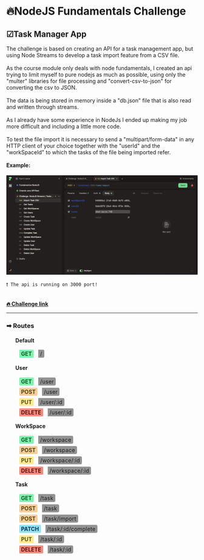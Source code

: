 <h1>🔥NodeJS Fundamentals Challenge</h1>

<h2>☑Task Manager App</h2>
<p>
    The challenge is based on creating an API for a task management app, but using Node Streams to develop a task import feature from a CSV file.</br></br>
    As the course module only deals with node fundamentals, I created an api trying to limit myself to pure nodejs as much as possible, using only the "multer" libraries for file processing and "convert-csv-to-json" for converting the csv to JSON.</br></br>
    The data is being stored in memory inside a "db.json" file that is also read and written through streams.</br></br>
    As I already have some experience in NodeJs I ended up making my job more difficult and including a little more code.</br></br>
    To test the file import it is necessary to send a "multipart/form-data" in any HTTP client of your choice together with the "userId" and the "workSpaceId" to which the tasks of the file being imported refer.</br></br><strong>Example:</strong> </br></br><img src="./example.PNG">

    ❗ The api is running on 3000 port!

<br>
<strong>
    <a href="https://efficient-sloth-d85.notion.site/Desafio-01-2d48608f47644519a408b438b52d913f">
        🔥 Challenge link
    </a>
</strong>
</p>

<hr>
<h3>➡ Routes</h3>

<ul style="list-style-type: none">
    <h4>Default</h4>
    <li style="margin: 10px; font-size: 14px"><span style="padding: 2px 5px; border-radius: 2px; background-color: rgba(5,232,97, 0.5);color: #025C26;font-weight: bold; margin-right: 8px;">GET</span> <span style="font-weight: 400; background-color: rgba(40,40,40, 0.5); padding: 2px 5px;border-radius: 0 4px 4px 0;letter-spacing: 0.4px">/</span></li>
</ul>

<ul style="list-style-type: none;">
    <h4>User</h4>
    <li style="margin: 10px; font-size: 14px"><span style="padding: 2px 5px; border-radius: 2px; background-color: rgba(5,232,97, 0.5);color: #025C26;font-weight: bold; margin-right: 8px;">GET</span> <span style="font-weight: 400; background-color: rgba(40,40,40, 0.5); padding: 2px 5px;border-radius: 0 4px 4px 0;letter-spacing: 0.4px">/user</span></span></li>
    <li style="margin: 10px; font-size: 14px"><span style="padding: 2px 5px; border-radius: 2px; background-color: rgba(232,160,63, 0.5);color: #5C3F06;font-weight: bold; margin-right: 8px;">POST</span> <span style="font-weight: 400; background-color: rgba(40,40,40, 0.5); padding: 2px 5px;border-radius: 0 4px 4px 0;letter-spacing: 0.4px">/user</span></li>
    <li style="margin: 10px; font-size: 14px"><span style="padding: 2px 5px; border-radius: 2px; background-color: rgba(255,216,47, 0.5);color: #5C5412;font-weight: bold; margin-right: 8px;">PUT</span> <span style="font-weight: 400; background-color: rgba(40,40,40, 0.5); padding: 2px 5px;border-radius: 0 4px 4px 0;letter-spacing: 0.4px">/user/:id</span></li>
    <li style="margin: 10px; font-size: 14px"><span style="padding: 2px 5px; border-radius: 2px; background-color: rgba(234,27,0, 0.5);color: #5C0B00;font-weight: bold; margin-right: 8px;">DELETE</span> <span style="font-weight: 400; background-color: rgba(40,40,40, 0.5); padding: 2px 5px;border-radius: 0 4px 4px 0;letter-spacing: 0.4px">/user/:id</span></li>
</ul>

<ul style="list-style-type: none">
    <h4>WorkSpace</h4>
    <li style="margin: 10px; font-size: 14px"><span style="padding: 2px 5px; border-radius: 2px; background-color: rgba(5,232,97, 0.5);color: #025C26;font-weight: bold; margin-right: 8px;">GET</span> <span style="font-weight: 400; background-color: rgba(40,40,40, 0.5); padding: 2px 5px;border-radius: 0 4px 4px 0;letter-spacing: 0.4px">/workspace</span></li>
    <li style="margin: 10px; font-size: 14px"><span style="padding: 2px 5px; border-radius: 2px; background-color: rgba(232,160,63, 0.5);color: #5C3F06;font-weight: bold; margin-right: 8px;">POST</span> <span style="font-weight: 400; background-color: rgba(40,40,40, 0.5); padding: 2px 5px;border-radius: 0 4px 4px 0;letter-spacing: 0.4px">/workspace</span></li>
    <li style="margin: 10px; font-size: 14px"><span style="padding: 2px 5px; border-radius: 2px; background-color: rgba(255,216,47, 0.5);color: #5C5412;font-weight: bold; margin-right: 8px;">PUT</span> <span style="font-weight: 400; background-color: rgba(40,40,40, 0.5); padding: 2px 5px;border-radius: 0 4px 4px 0;letter-spacing: 0.4px">/workspace/:id</span></li>
    <li style="margin: 10px; font-size: 14px"><span style="padding: 2px 5px; border-radius: 2px; background-color: rgba(234,27,0, 0.5);color: #5C0B00;font-weight: bold; margin-right: 8px;">DELETE</span> <span style="font-weight: 400; background-color: rgba(40,40,40, 0.5); padding: 2px 5px;border-radius: 0 4px 4px 0;letter-spacing: 0.4px">/workspace/:id</span></li>
</ul>

<ul style="list-style-type: none">
    <h4>Task</h4>
    <li style="margin: 10px; font-size: 14px"><span style="padding: 2px 5px; border-radius: 2px; background-color: rgba(5,232,97, 0.5);color: #025C26;font-weight: bold; margin-right: 8px;">GET</span> <span style="font-weight: 400; background-color: rgba(40,40,40, 0.5); padding: 2px 5px;border-radius: 0 4px 4px 0;letter-spacing: 0.4px">/task</span></li>
    <li style="margin: 10px; font-size: 14px"><span style="padding: 2px 5px; border-radius: 2px; background-color: rgba(232,160,63, 0.5);color: #5C3F06;font-weight: bold; margin-right: 8px;">POST</span> <span style="font-weight: 400; background-color: rgba(40,40,40, 0.5); padding: 2px 5px;border-radius: 0 4px 4px 0;letter-spacing: 0.4px">/task</span></li>
    <li style="margin: 10px; font-size: 14px"><span style="padding: 2px 5px; border-radius: 2px; background-color: rgba(232,160,63, 0.5);color: #5C3F06;font-weight: bold; margin-right: 8px;">POST</span> <span style="font-weight: 400; background-color: rgba(40,40,40, 0.5); padding: 2px 5px;border-radius: 0 4px 4px 0;letter-spacing: 0.4px">/task/import</span></li>
    <li style="margin: 10px; font-size: 14px"><span style="padding: 2px 5px; border-radius: 2px; background-color: rgba(42,200,232, 0.5);color: #00375C;font-weight: bold; margin-right: 8px;">PATCH</span> <span style="font-weight: 400; background-color: rgba(40,40,40, 0.5); padding: 2px 5px;border-radius: 0 4px 4px 0;letter-spacing: 0.4px">/task/:id/complete</span></li>
    <li style="margin: 10px; font-size: 14px"><span style="padding: 2px 5px; border-radius: 2px; background-color: rgba(255,216,47, 0.5);color: #5C5412;font-weight: bold; margin-right: 8px;">PUT</span> <span style="font-weight: 400; background-color: rgba(40,40,40, 0.5); padding: 2px 5px;border-radius: 0 4px 4px 0;letter-spacing: 0.4px">/task/:id</span></li>
    <li style="margin: 10px; font-size: 14px"><span style="padding: 2px 5px; border-radius: 2px; background-color: rgba(234,27,0, 0.5);color: #5C0B00;font-weight: bold; margin-right: 8px;">DELETE</span> <span style="font-weight: 400; background-color: rgba(40,40,40, 0.5); padding: 2px 5px;border-radius: 0 4px 4px 0;letter-spacing: 0.4px">/task/:id</span></li>
</ul>
